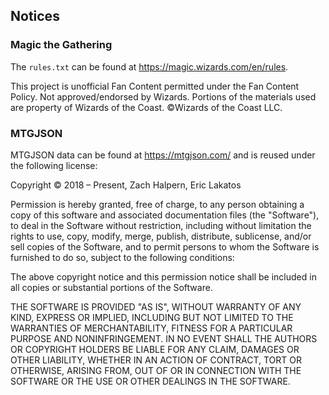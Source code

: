 ## Notices

### Magic the Gathering

The `rules.txt` can be found at https://magic.wizards.com/en/rules.

This project is unofficial Fan Content permitted under the Fan Content Policy. Not approved/endorsed by Wizards. Portions of the materials used are property of Wizards of the Coast. ©Wizards of the Coast LLC.

### MTGJSON

MTGJSON data can be found at https://mtgjson.com/ and is reused under the following license:

Copyright © 2018 – Present, Zach Halpern, Eric Lakatos

Permission is hereby granted, free of charge, to any person obtaining a copy of this software and associated documentation files (the "Software"), to deal in the Software without restriction, including without limitation the rights to use, copy, modify, merge, publish, distribute, sublicense, and/or sell copies of the Software, and to permit persons to whom the Software is furnished to do so, subject to the following conditions:

The above copyright notice and this permission notice shall be included in all copies or substantial portions of the Software.

THE SOFTWARE IS PROVIDED "AS IS", WITHOUT WARRANTY OF ANY KIND, EXPRESS OR IMPLIED, INCLUDING BUT NOT LIMITED TO THE WARRANTIES OF MERCHANTABILITY, FITNESS FOR A PARTICULAR PURPOSE AND NONINFRINGEMENT. IN NO EVENT SHALL THE AUTHORS OR COPYRIGHT HOLDERS BE LIABLE FOR ANY CLAIM, DAMAGES OR OTHER LIABILITY, WHETHER IN AN ACTION OF CONTRACT, TORT OR OTHERWISE, ARISING FROM, OUT OF OR IN CONNECTION WITH THE SOFTWARE OR THE USE OR OTHER DEALINGS IN THE SOFTWARE.
